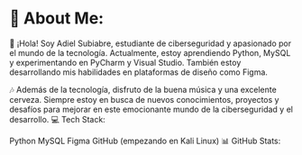 # 💫 About Me:

👋 ¡Hola! Soy Adiel Subiabre, estudiante de ciberseguridad y apasionado por el mundo de la tecnología. Actualmente, estoy aprendiendo Python, MySQL y experimentando en PyCharm y Visual Studio. También estoy desarrollando mis habilidades en plataformas de diseño como Figma.

🎶 Además de la tecnología, disfruto de la buena música y una excelente cerveza. Siempre estoy en busca de nuevos conocimientos, proyectos y desafíos para mejorar en este emocionante mundo de la ciberseguridad y el desarrollo.
💻 Tech Stack:

Python MySQL Figma GitHub
(empezando en Kali Linux)
📊 GitHub Stats:

<br/> <br/>


<!-- Proudly created with GPRM ( https://gprm.itsvg.in ) -->
